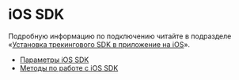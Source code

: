 # iOS SDK

Подробную информацию по подключению читайте в подразделе «[Установка трекингового SDK в приложение на iOS](../../nachalo-raboty-s-top-100/ustanovka-schyotchika-top-100/ustanovka-trekingovogo-sdk-v-prilozhenie-na-ios.md)».

* [Параметры iOS SDK](parametry-ios-sdk.md)
* [Методы по работе с iOS SDK](metody-po-rabote-s-ios-sdk/)

